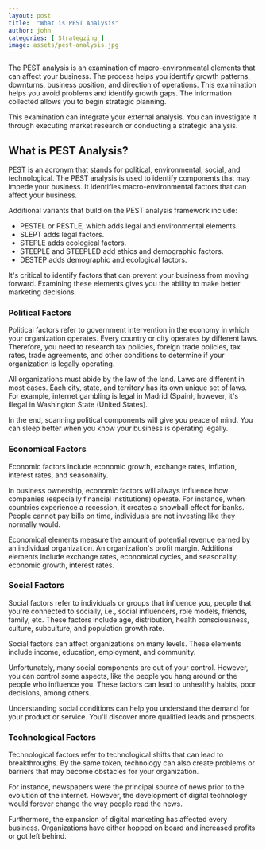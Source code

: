 ```yaml
---
layout: post
title:  "What is PEST Analysis"
author: john
categories: [ Strategzing ]
image: assets/pest-analysis.jpg
---
```


The PEST analysis is an examination of macro-environmental elements that can affect your business. The process helps you identify growth patterns, downturns, business position, and direction of operations. This examination helps you avoid problems and identify growth gaps. The information collected allows you to begin strategic planning.

This examination can integrate your external analysis. You can investigate it through executing market research or conducting a strategic analysis.

## What is PEST Analysis?

PEST is an acronym that stands for political, environmental, social, and technological. The PEST analysis is used to identify components that may impede your business. It identifies macro-environmental factors that can affect your business.

Additional variants that build on the PEST analysis framework include:

* PESTEL or PESTLE, which adds legal and environmental elements.
* SLEPT adds legal factors.
* STEPLE adds ecological factors.
* STEEPLE and STEEPLED add ethics and demographic factors.
* DESTEP adds demographic and ecological factors.

It's critical to identify factors that can prevent your business from moving forward. Examining these elements gives you the ability to make better marketing decisions.

### Political Factors

Political factors refer to government intervention in the economy in which your organization operates. Every country or city operates by different laws. Therefore, you need to research tax policies, foreign trade policies, tax rates, trade agreements, and other conditions to determine if your organization is legally operating.

All organizations must abide by the law of the land. Laws are different in most cases. Each city, state, and territory has its own unique set of laws. For example, internet gambling is legal in Madrid (Spain), however, it's illegal in Washington State (United States).

In the end, scanning political components will give you peace of mind. You can sleep better when you know your business is operating legally.

### Economical Factors

Economic factors include economic growth, exchange rates, inflation, interest rates, and seasonality.

In business ownership, economic factors will always influence how companies (especially financial institutions) operate. For instance, when countries experience a recession, it creates a snowball effect for banks. People cannot pay bills on time, individuals are not investing like they normally would.

Economical elements measure the amount of potential revenue earned by an individual organization. An organization's profit margin. Additional elements include exchange rates, economical cycles, and seasonality, economic growth, interest rates.

### Social Factors

Social factors refer to individuals or groups that influence you, people that you're connected to socially, i.e., social influencers, role models, friends, family, etc. These factors include age, distribution, health consciousness, culture, subculture, and population growth rate.

Social factors can affect organizations on many levels. These elements include income, education, employment, and community.

Unfortunately, many social components are out of your control. However, you can control some aspects, like the people you hang around or the people who influence you. These factors can lead to unhealthy habits, poor decisions, among others.

Understanding social conditions can help you understand the demand for your product or service. You'll discover more qualified leads and prospects.

### Technological Factors

Technological factors refer to technological shifts that can lead to breakthroughs. By the same token, technology can also create problems or barriers that may become obstacles for your organization.

For instance, newspapers were the principal source of news prior to the evolution of the internet. However, the development of digital technology would forever change the way people read the news.

Furthermore, the expansion of digital marketing has affected every business. Organizations have either hopped on board and increased profits or got left behind.
